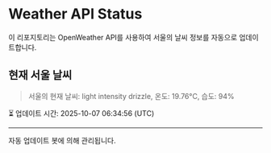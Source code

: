 
# Weather API Status

이 리포지토리는 OpenWeather API를 사용하여 서울의 날씨 정보를 자동으로 업데이트합니다.

## 현재 서울 날씨
> 서울의 현재 날씨: light intensity drizzle, 온도: 19.76°C, 습도: 94%

⏳ 업데이트 시간: 2025-10-07 06:34:56 (UTC)

---
자동 업데이트 봇에 의해 관리됩니다.
